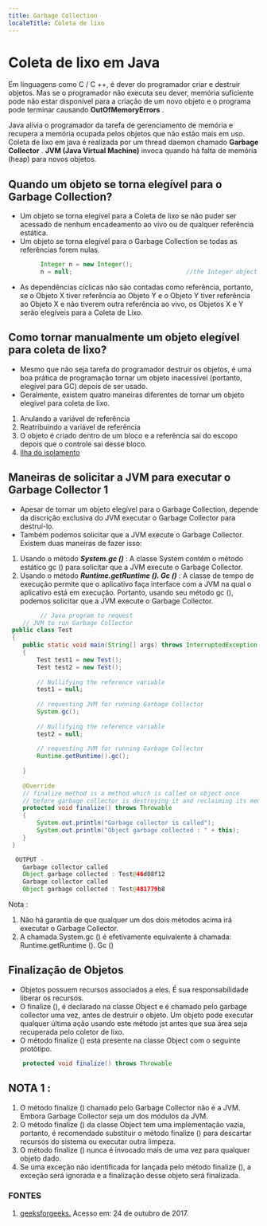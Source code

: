 ```yaml
---
title: Garbage Collection
localeTitle: Coleta de lixo
---
```

# Coleta de lixo em Java

Em linguagens como C / C ++, é dever do programador criar e destruir objetos. Mas se o programador não executa seu dever, memória suficiente pode não estar disponível para a criação de um novo objeto e o programa pode terminar causando **OutOfMemoryErrors** .

Java alivia o programador da tarefa de gerenciamento de memória e recupera a memória ocupada pelos objetos que não estão mais em uso. Coleta de lixo em java é realizada por um thread daemon chamado **Garbage Collector** . **JVM (Java Virtual Machine)** invoca quando há falta de memória (heap) para novos objetos.

## Quando um objeto se torna elegível para o Garbage Collection?

*   Um objeto se torna elegível para a Coleta de lixo se não puder ser acessado de nenhum encadeamento ao vivo ou de qualquer referência estática.
*   Um objeto se torna elegível para o Garbage Collection se todas as referências forem nulas.

```java
         Integer n = new Integer(); 
         n = null;                                //the Integer object is no longer accessible 
```

*   As dependências cíclicas não são contadas como referência, portanto, se o Objeto X tiver referência ao Objeto Y e o Objeto Y tiver referência ao Objeto X e não tiverem outra referência ao vivo, os Objetos X e Y serão elegíveis para a Coleta de Lixo.

## Como tornar manualmente um objeto elegível para coleta de lixo?

*   Mesmo que não seja tarefa do programador destruir os objetos, é uma boa prática de programação tornar um objeto inacessível (portanto, elegível para GC) depois de ser usado.
*   Geralmente, existem quatro maneiras diferentes de tornar um objeto elegível para coleta de lixo.

1.  Anulando a variável de referência
2.  Reatribuindo a variável de referência
3.  O objeto é criado dentro de um bloco e a referência sai do escopo depois que o controle sai desse bloco.
4.  [Ilha do isolamento](http://www.geeksforgeeks.org/island-of-isolation-in-java/)

## Maneiras de solicitar a JVM para executar o Garbage Collector 1

*   Apesar de tornar um objeto elegível para o Garbage Collection, depende da discrição exclusiva do JVM executar o Garbage Collector para destruí-lo.
*   Também podemos solicitar que a JVM execute o Garbage Collector. Existem duas maneiras de fazer isso:

1.  Usando o método _**System.gc ()**_ : A classe System contém o método estático gc () para solicitar que a JVM execute o Garbage Collector.
2.  Usando o método _**Runtime.getRuntime (). Gc ()**_ : A classe de tempo de execução permite que o aplicativo faça interface com a JVM na qual o aplicativo está em execução. Portanto, usando seu método gc (), podemos solicitar que a JVM execute o Garbage Collector.

```java
         // Java program to request 
    // JVM to run Garbage Collector 
 public class Test 
 { 
    public static void main(String[] args) throws InterruptedException 
    { 
        Test test1 = new Test(); 
        Test test2 = new Test(); 
 
        // Nullifying the reference variable 
        test1 = null; 
 
        // requesting JVM for running Garbage Collector 
        System.gc(); 
 
        // Nullifying the reference variable 
        test2 = null; 
 
        // requesting JVM for running Garbage Collector 
        Runtime.getRuntime().gc(); 
 
    } 
 
    @Override 
    // finalize method is a method which is called on object once 
    // before garbage collector is destroying it and reclaiming its memory 
    protected void finalize() throws Throwable 
    { 
        System.out.println("Garbage collector is called"); 
        System.out.println("Object garbage collected : " + this); 
    } 
 } 
```

```java
  OUTPUT - 
    Garbage collector called 
    Object garbage collected : Test@46d08f12 
    Garbage collector called 
    Object garbage collected : Test@481779b8 
```

Nota :

1.  Não há garantia de que qualquer um dos dois métodos acima irá executar o Garbage Collector.
2.  A chamada System.gc () é efetivamente equivalente à chamada: Runtime.getRuntime (). Gc ()

## Finalização de Objetos

*   Objetos possuem recursos associados a eles. É sua responsabilidade liberar os recursos.
*   O finalize (), é declarado na classe Object e é chamado pelo garbage collector uma vez, antes de destruir o objeto. Um objeto pode executar qualquer última ação usando este método jst antes que sua área seja recuperada pelo coletor de lixo.
*   O método finalize () está presente na classe Object com o seguinte protótipo.

```java
    protected void finalize() throws Throwable 
```

## NOTA 1 :

1.  O método finalize () chamado pelo Garbage Collector não é a JVM. Embora Garbage Collector seja um dos módulos da JVM.
2.  O método finalize () da classe Object tem uma implementação vazia, portanto, é recomendado substituir o método finalize () para descartar recursos do sistema ou executar outra limpeza.
3.  O método finalize () nunca é invocado mais de uma vez para qualquer objeto dado.
4.  Se uma exceção não identificada for lançada pelo método finalize (), a exceção será ignorada e a finalização desse objeto será finalizada.

### FONTES

1.  [geeksforgeeks.](http://www.geeksforgeeks.org/garbage-collection-java/) Acesso em: 24 de outubro de 2017.